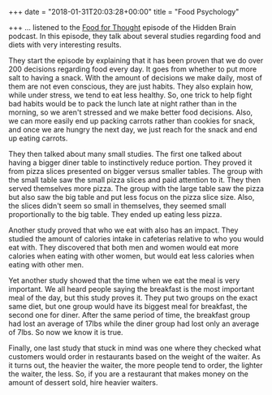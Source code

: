 +++
date = "2018-01-31T20:03:28+00:00"
title = "Food Psychology"

+++
... listened to the [Food for Thought](https://www.npr.org/2016/05/31/479754700/food-for-thought-the-subtle-forces-that-affect-your-appetite) episode of the Hidden Brain podcast. In this episode, they talk about several studies regarding food and diets with very interesting results.

They start the episode by explaining that it has been proven that we do over 200 decisions regarding food every day. It goes from whether to put more salt to having a snack. With the amount of decisions we make daily, most of them are not even conscious, they are just habits. They also explain how, while under stress, we tend to eat less healthy. So, one trick to help fight bad habits would be to pack the lunch late at night rather than in the morning, so we aren't stressed and we make better food decisions. Also, we can more easily end up packing carrots rather than cookies for snack, and once we are hungry the next day, we just reach for the snack and end up eating carrots.

They then talked about many small studies. The first one talked about having a bigger diner table to instinctively reduce portion. They proved it from pizza slices presented on bigger versus smaller tables. The group with the small table saw the small pizza slices and paid attention to it. They then served themselves more pizza. The group with the large table saw the pizza but also saw the big table and put less focus on the pizza slice size. Also, the slices didn't seem so small in themselves, they seemed small proportionally to the big table. They ended up eating less pizza.

Another study proved that who we eat with also has an impact. They studied the amount of calories intake in cafeterias relative to who you would eat with. They discovered that both men and women would eat more calories when eating with other women, but would eat less calories when eating with other men.

Yet another study showed that the time when we eat the meal is very important. We all heard people saying the breakfast is the most important meal of the day, but this study proves it. They put two groups on the exact same diet, but one group would have its biggest meal for breakfast, the second one for diner. After the same period of time, the breakfast group had lost an average of 17lbs while the diner group had lost only an average of 7lbs. So now we know it is true.

Finally, one last study that stuck in mind was one where they checked what customers would order in restaurants based on the weight of the waiter. As it turns out, the heavier the waiter, the more people tend to order, the lighter the waiter, the less. So, if you are a restaurant that makes money on the amount of dessert sold, hire heavier waiters.